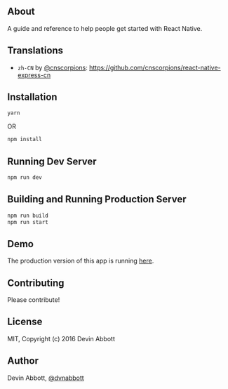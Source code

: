 ## About

A guide and reference to help people get started with React Native.

## Translations

- `zh-CN` by [@cnscorpions](https://github.com/cnscorpions): https://github.com/cnscorpions/react-native-express-cn

## Installation

```bash
yarn
```

OR

```bash
npm install
```

## Running Dev Server

```bash
npm run dev
```

## Building and Running Production Server

```bash
npm run build
npm run start
```

## Demo

The production version of this app is running [here](http://www.reactnativeexpress.com).

## Contributing

Please contribute!

## License

MIT, Copyright (c) 2016 Devin Abbott

## Author

Devin Abbott, [@dvnabbott](http://twitter.com/dvnabbott)
